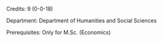 Credits: 9 (0-0-18)

Department: Department of Humanities and Social Sciences

Prerequisites: Only for M.Sc. (Economics)

